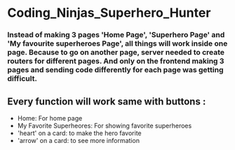 # Coding_Ninjas_Superhero_Hunter


### Instead of making 3 pages 'Home Page', 'Superhero Page' and 'My favourite superheroes Page', all things will work inside one page. Because to go on another page, server needed to create routers for different pages. And only on the frontend making 3 pages and sending code differently for each page was getting difficult.

## Every function will work same with buttons :
- Home: For home page
- My Favorite Superheores: For showing favorite superheroes
- 'heart' on a card: to make the hero favorite
- 'arrow' on a card: to see more information